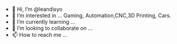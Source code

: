 - 👋 Hi, I’m @leandisyo
- 👀 I’m interested in ... Gaming, Automation,CNC,3D Printing, Cars.
- 🌱 I’m currently learning ... 
- 💞️ I’m looking to collaborate on ...
- 📫 How to reach me ...

<!---
leandisyo/leandisyo is a ✨ special ✨ repository because its `README.md` (this file) appears on your GitHub profile.
You can click the Preview link to take a look at your changes.
--->
